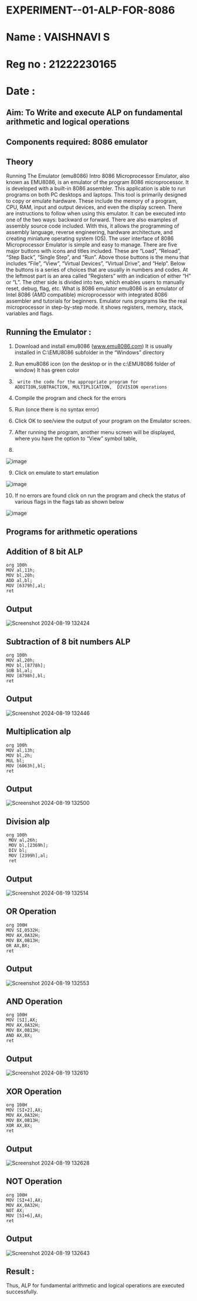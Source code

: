 # EXPERIMENT--01-ALP-FOR-8086
# Name : VAISHNAVI S
# Reg no : 21222230165
# Date : 

## Aim: To Write and execute ALP on fundamental arithmetic and logical operations
## Components required: 8086  emulator 
## Theory 
Running The Emulator (emu8086) Intro 8086 Microprocessor Emulator, also known as EMU8086, is an emulator of the program 8086 microprocessor. It is developed with a built-in 8086 assembler. This application is able to run programs on both PC desktops and laptops. This tool is primarily designed to copy or emulate hardware. These include the memory of a program, CPU, RAM, input and output devices, and even the display screen. There are instructions to follow when using this emulator. It can be executed into one of the two ways: backward or forward. There are also examples of assembly source code included. With this, it allows the programming of assembly language, reverse engineering, hardware architecture, and creating miniature operating system (OS). The user interface of 8086 Microprocessor Emulator is simple and easy to manage. There are five major buttons with icons and titles included. These are “Load”, “Reload”, “Step Back”, “Single Step”, and “Run”. Above those buttons is the menu that includes “File”, “View”, “Virtual Devices”, “Virtual Drive”, and “Help”. Below the buttons is a series of choices that are usually in numbers and codes. At the leftmost part is an area called “Registers” with an indication of either “H” or “L”. The other side is divided into two, which enables users to manually reset, debug, flag, etc. What is 8086 emulator emu8086 is an emulator of Intel 8086 (AMD compatible) microprocessor with integrated 8086 assembler and tutorials for beginners. Emulator runs programs like the real microprocessor in step-by-step mode. it shows registers, memory, stack, variables and flags.


 ## Running the Emulator :
1.	Download and install emu8086 (www.emu8086.com) It is usually installed in C:\EMU8086 subfolder in the “Windows” directory
2.	  Run  emu8086 icon (on the desktop or in the c:\EMU8086 folder of window) It has green color 
 
 
3.		write the code for the appropriate program for ADDITION,SUBTRACTION, MULTIPLICATION,  DIVISION operations 

4.	 Compile the program and check for the errors 
5.	Run (once there is no syntax error) 

6.	Click OK to see/view the output of your program on the Emulator screen. 


7.	After running the program, another menu screen will be displayed, where you have the option to “View” symbol table,
8.	 


![image](https://user-images.githubusercontent.com/36288975/189273263-d65baae9-4b8f-4723-afb3-c0ffa4052b04.png)











9.	Click on emulate to start emulation 








![image](https://user-images.githubusercontent.com/36288975/189273273-9bb36ec1-e2e8-4892-8d35-37707332bfdc.png)








10.	If no errors are found click on run the program and check the status of various flags in the flags tab as shown below 






![image](https://user-images.githubusercontent.com/36288975/189273277-113a2a33-4a40-4ff8-95a5-ecd3a1f504fe.png)







## Programs for arithmetic  operations

## Addition  of 8 bit ALP 
```
org 100h
MOV al,11h;
MOV bl,20h;
ADD al,bl;
MOV [6379h],al;
ret
```
## Output  
![Screenshot 2024-08-19 132424](https://github.com/user-attachments/assets/898c2e32-642d-4c19-831e-69f8196cc455)


## Subtraction   of 8 bit numbers  ALP 
 ```
org 100h
MOV al,20h;
MOV bl,[8778h];
SUB bl,al;
MOV [8798h],bl;
ret
```
## Output  
![Screenshot 2024-08-19 132446](https://github.com/user-attachments/assets/e9d394b4-d639-4726-b04a-b26f31661236)

## Multiplication alp 
```
org 100h
MOV al,13h;
MOV bl,2h;
MUL bl;
MOV [6063h],bl;
ret
```
 ## Output  
![Screenshot 2024-08-19 132500](https://github.com/user-attachments/assets/358c21ff-fb2e-441e-8df5-92595f57d401)


## Division alp 
```
org 100h
 MOV al,26h;
 MOV bl,[2369h];
 DIV bl;
 MOV [2399h],al;
 ret
```
## Output  
![Screenshot 2024-08-19 132514](https://github.com/user-attachments/assets/a9a8bbf9-243d-49b3-b1f3-5fba6d64750e)

##  OR Operation
```
org 100H  
MOV SI,0532H;
MOV AX,0A32H;
MOV BX,0B13H;
OR AX,BX;
ret
```
## Output  
![Screenshot 2024-08-19 132553](https://github.com/user-attachments/assets/3cb1b092-c340-412d-a689-dc871f563fb5)

## AND Operation 
```
org 100H  
MOV [SI],AX;
MOV AX,0A32H;
MOV BX,0B13H;
AND AX,BX; 
ret
```

## Output 
![Screenshot 2024-08-19 132610](https://github.com/user-attachments/assets/28204ec8-6897-40a0-a9f1-d8a66d414b57)

##  XOR Operation
```
org 100H  
MOV [SI+2],AX;
MOV AX,0A32H;
MOV BX,0B13H; 
XOR AX,BX;  
ret
```
## Output 
![Screenshot 2024-08-19 132628](https://github.com/user-attachments/assets/2cf5bd77-546f-496b-851a-a83e03801544)

## NOT Operation
```
org 100H  
MOV [SI+4],AX;
MOV AX,0A32H;
NOT AX; 
MOV [SI+6],AX;
ret
```

## Output 

![Screenshot 2024-08-19 132643](https://github.com/user-attachments/assets/5da04cc6-8531-430f-8b6c-01d17e76acda)

## Result :
Thus, ALP for fundamental arithmetic and logical operations are executed successfully.







